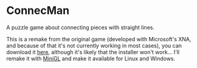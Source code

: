 # ConnecMan

A puzzle game about connecting pieces with straight lines.

This is a remake from the original game (developed with Microsoft's XNA, and because of that it's not currently working in most cases), you can download it [here](http://alevagames.com/old-projects.html), although it's likely that the installer won't work... I'll remake it with [MiniGL](https://github.com/victords/minigl) and make it available for Linux and Windows.
